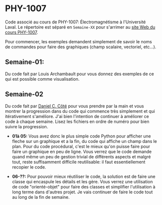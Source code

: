 # PHY-1007
Code associé au cours de PHY-1007: Électromagnétisme à l'Université Laval. Le répertoire est séparé en `Semaine-XX` pour s'arrimer au [site Web du cours PHY-1007](https://sitescours.monportail.ulaval.ca/ena/site/accueil?idSite=174289&idPage=4617116).

Pour commencer, les exemples demandent simplement de savoir le noms de commandes pour faire des graphiques (champ scalaire, vectoriel, etc...).

## Semaine-01: 

Du code fait par Louis Archambault pour vous donnez des exemples de ce qui est possible comme visualisation.

## Semaine-02

Du code fait par [Daniel C. Côté](https://github.com/dccote) pour vous prendre par la main et vous montrer la progression dans du code qui commence très simplement et qui itérativement s'améliore. J'ai bien l'intention de continuer à améliorer ce code à chaque semaine.  Lisez les fichiers en ordre de numéro pour bien suivre la progression.

* **01à 05:** Vous avez donc le plus simple code Python pour afficher une fleche sur un graphique et a la fin, du code qui affiche un champ dans le plan. Pour du code procédural, c'est le mieux qu'on puisse faire pour faire un graphique en peu de ligne. Vous verrez que le code demande quand même un peu de gestion trivial de différents aspects et malgré tout, reste suffisamment difficile reutilisable: il faut essentiellement recopier le code.

* **06-??:** Pour pouvoir mieux réutiliser le code, la solution est de faire une classe qui encaspule les détails et les gère. Vous verrez une utilisation de code "orienté-objet" pour faire des classes et simplifier l'utilisation à long terme dans d'autres projet. Je vais continuer de faire le code tout au long de la fin de semaine.

